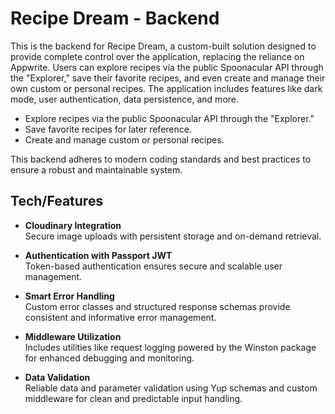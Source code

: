 # Recipe Dream - Backend

This is the backend for Recipe Dream, a custom-built solution designed to provide complete control over the application, replacing the reliance on Appwrite. Users can explore recipes via the public Spoonacular API through the "Explorer," save their favorite recipes, and even create and manage their own custom or personal recipes. The application includes features like dark mode, user authentication, data persistence, and more.

-   Explore recipes via the public Spoonacular API through the "Explorer."
-   Save favorite recipes for later reference.
-   Create and manage custom or personal recipes.

This backend adheres to modern coding standards and best practices to ensure a robust and maintainable system.

## Tech/Features

-   **Cloudinary Integration**  
    Secure image uploads with persistent storage and on-demand retrieval.

-   **Authentication with Passport JWT**  
    Token-based authentication ensures secure and scalable user management.

-   **Smart Error Handling**  
    Custom error classes and structured response schemas provide consistent and informative error management.

-   **Middleware Utilization**  
    Includes utilities like request logging powered by the Winston package for enhanced debugging and monitoring.

-   **Data Validation**  
    Reliable data and parameter validation using Yup schemas and custom middleware for clean and predictable input handling.
